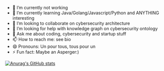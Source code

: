 

- 🔭 I’m currently not working
- 🌱 I’m currently learning Java/Golang/Javascript/Python and ANYTHING interesting
- 👯 I’m looking to collaborate on cybersecurity architecture
- 🤔 I’m looking for help with knowledge graph on cybersecurity ontology
- 💬 Ask me about coding, cybersecurity and startup stuff
- 📫 How to reach me: see bio
- 😄 Pronouns: Un pour tous, tous pour un
- ⚡ Fun fact: Maybe an Asperger:)

[![Anurag's GitHub stats](https://github-readme-stats.vercel.app/api?username=highkay)](https://github.com/highkay)

